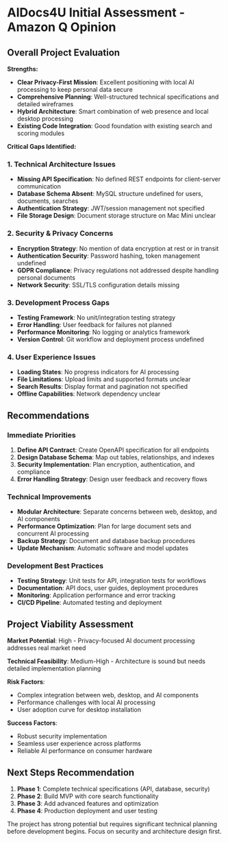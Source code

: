 # AIDocs4U Initial Assessment - Amazon Q Opinion

## Overall Project Evaluation

**Strengths:**
- **Clear Privacy-First Mission**: Excellent positioning with local AI processing to keep personal data secure
- **Comprehensive Planning**: Well-structured technical specifications and detailed wireframes
- **Hybrid Architecture**: Smart combination of web presence and local desktop processing
- **Existing Code Integration**: Good foundation with existing search and scoring modules

**Critical Gaps Identified:**

### 1. Technical Architecture Issues
- **Missing API Specification**: No defined REST endpoints for client-server communication
- **Database Schema Absent**: MySQL structure undefined for users, documents, searches
- **Authentication Strategy**: JWT/session management not specified
- **File Storage Design**: Document storage structure on Mac Mini unclear

### 2. Security & Privacy Concerns
- **Encryption Strategy**: No mention of data encryption at rest or in transit
- **Authentication Security**: Password hashing, token management undefined
- **GDPR Compliance**: Privacy regulations not addressed despite handling personal documents
- **Network Security**: SSL/TLS configuration details missing

### 3. Development Process Gaps
- **Testing Framework**: No unit/integration testing strategy
- **Error Handling**: User feedback for failures not planned
- **Performance Monitoring**: No logging or analytics framework
- **Version Control**: Git workflow and deployment process undefined

### 4. User Experience Issues
- **Loading States**: No progress indicators for AI processing
- **File Limitations**: Upload limits and supported formats unclear
- **Search Results**: Display format and pagination not specified
- **Offline Capabilities**: Network dependency unclear

## Recommendations

### Immediate Priorities
1. **Define API Contract**: Create OpenAPI specification for all endpoints
2. **Design Database Schema**: Map out tables, relationships, and indexes
3. **Security Implementation**: Plan encryption, authentication, and compliance
4. **Error Handling Strategy**: Design user feedback and recovery flows

### Technical Improvements
- **Modular Architecture**: Separate concerns between web, desktop, and AI components
- **Performance Optimization**: Plan for large document sets and concurrent AI processing
- **Backup Strategy**: Document and database backup procedures
- **Update Mechanism**: Automatic software and model updates

### Development Best Practices
- **Testing Strategy**: Unit tests for API, integration tests for workflows
- **Documentation**: API docs, user guides, deployment procedures
- **Monitoring**: Application performance and error tracking
- **CI/CD Pipeline**: Automated testing and deployment

## Project Viability Assessment

**Market Potential**: High - Privacy-focused AI document processing addresses real market need

**Technical Feasibility**: Medium-High - Architecture is sound but needs detailed implementation planning

**Risk Factors**:
- Complex integration between web, desktop, and AI components
- Performance challenges with local AI processing
- User adoption curve for desktop installation

**Success Factors**:
- Robust security implementation
- Seamless user experience across platforms
- Reliable AI performance on consumer hardware

## Next Steps Recommendation

1. **Phase 1**: Complete technical specifications (API, database, security)
2. **Phase 2**: Build MVP with core search functionality
3. **Phase 3**: Add advanced features and optimization
4. **Phase 4**: Production deployment and user testing

The project has strong potential but requires significant technical planning before development begins. Focus on security and architecture design first.